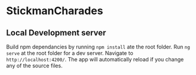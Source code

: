 # StickmanCharades

## Local Development server

Build npm dependancies by running `npm install` ate the root folder.
Run `ng serve` at the root folder for a dev server. Navigate to `http://localhost:4200/`. The app will automatically reload if you change any of the source files.
